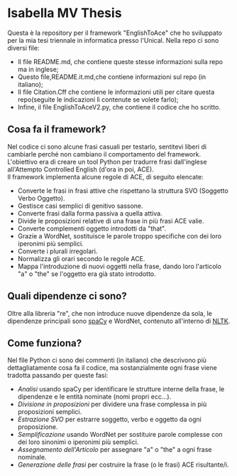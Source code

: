 # Isabella MV Thesis

Questa è la repository per il framework "EnglishToAce" che ho sviluppato per la mia tesi triennale in informatica presso l'Unical.
Nella repo ci sono diversi file:
* Il file README.md, che contiene queste stesse informazioni sulla repo ma in inglese;
* Questo file,README.it.md,che contiene informazioni sul repo (in italiano);
* Il file Citation.Cff che contiene le informazioni utili per citare questa repo(seguite le indicazioni lì contenute se volete farlo);
* Infine, il file EnglishToAceV2.py, che contiene il codice che ho scritto.
  
## Cosa fa il framework?

Nel codice ci sono alcune frasi casuali per testarlo, sentitevi liberi di cambiarle perché non cambiano il comportamento del framework. <br> L'obiettivo era di creare un tool Python per tradurre frasi dall'inglese all'Attempto Controlled English (d'ora in poi, ACE). <br>
Il framework implementa alcune regole di ACE, di seguito elencate:
* Converte le frasi in frasi attive che rispettano la struttura SVO (Soggetto Verbo Oggetto).
* Gestisce casi semplici di genitivo sassone.
* Converte frasi dalla forma passiva a quella attiva.
* Divide le proposizioni relative di una frase in più frasi ACE valie. 
* Converte complementi oggetto introdotti da "that".
* Grazie a WordNet, sostituisce le parole troppo specifiche con dei loro iperonimi più semplici.
* Converte i plurali irregolari.
* Normalizza gli orari secondo le regole ACE.
* Mappa l'introduzione di nuovi oggetti nella frase, dando loro l'articolo "a" o "the" se l'oggetto era già stato introdotto.

## Quali dipendenze ci sono?
Oltre alla libreria "re", che non introduce nuove dipendenze da sola, le dipendenze principali sono [spaCy](https://spacy.io/) e WordNet, contenuto all'interno di [NLTK](https://www.nltk.org/).
 
## Come funziona?

Nel file Python ci sono dei commenti (in italiano) che descrivono più dettagliatamente cosa fa il codice, ma sostanzialmente ogni frase viene tradotta passando per queste fasi:
* _Analisi_ usando spaCy per identificare le strutture interne della frase, le dipendenze e le entità nominate (nomi propri ecc...).
* _Divisione in proposizioni_ per dividere una frase complessa in più proposizioni semplici.
* _Estrazione SVO_ per estrarre soggetto, verbo e oggetto da ogni proposizione.
* _Semplificazione_ usando WordNet per sostituire parole complesse con dei loro sinonimi o iperonimi più semplici.
* _Assegnamento dell'Articolo_ per assegnare "a" o "the" a ogni frase nominale.
* _Generazione delle frasi_ per costruire la frase (o le frasi) ACE risultante/i.

